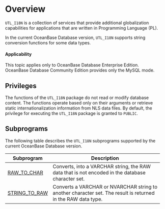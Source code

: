 Overview
================================

`UTL_I18N` is a collection of services that provide additional globalization capabilities for applications that are written in Programming Language (PL).

In the current OceanBase Database version, `UTL_I18N` supports string conversion functions for some data types.

  <main id="notice" >
    <h4>Applicability</h4>
    <p>This topic applies only to OceanBase Database Enterprise Edition. OceanBase Database Community Edition provides only the MySQL mode. </p>
  </main>

Privileges
----------------------

The functions of the `UTL_I18N` package do not read or modify database content. The functions operate based only on their arguments or retrieve static internationalization information from NLS data files. By default, the privilege for executing the `UTL_I18N` package is granted to `PUBLIC`.

Subprograms
-----------------------

The following table describes the `UTL_I18N` subprograms supported by the current OceanBase Database version.


| **Subprogram** | **Description** |
|-----------------------------------------|------------------------------------------------|
| [RAW_TO_CHAR](../26300.utl-i18n-oracle/200.raw-to-char-oracle.md) | Converts, into a VARCHAR string, the RAW data that is not encoded in the database character set.  |
| [STRING_TO_RAW](../26300.utl-i18n-oracle/300.string-to-raw-oracle.md) | Converts a VARCHAR or NVARCHAR string to another character set. The result is returned in the RAW data type.  |



